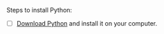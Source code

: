 Steps to install Python:

- [ ] [Download Python](https://www.python.org/downloads/) and install it on your computer.